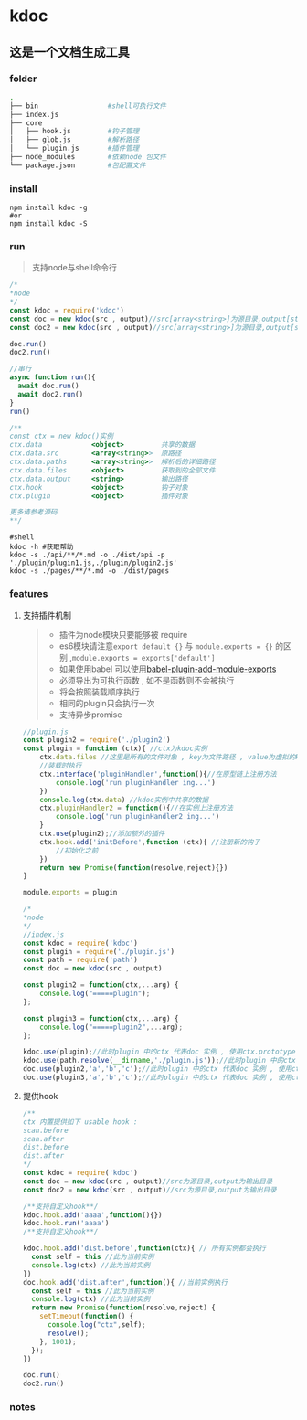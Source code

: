 # kdoc

## 这是一个文档生成工具

### folder

```bash
.
├── bin                 #shell可执行文件
├── index.js
├── core
│   ├── hook.js         #钩子管理
│	├── glob.js         #解析路径
│   └── plugin.js   	#插件管理
├── node_modules        #依赖node 包文件
└── package.json        #包配置文件
```

### install

```Shell
npm install kdoc -g 
#or
npm install kdoc -S
```



### run

> 支持node与shell命令行

```js
/*
*node
*/
const kdoc = require('kdoc')
const doc = new kdoc(src , output)//src[array<string>]为源目录,output[string]为输出目录
const doc2 = new kdoc(src , output)//src[array<string>]为源目录,output[string]为输出目录

doc.run()
doc2.run()

//串行
async function run(){
  await doc.run()
  await doc2.run()
} 
run()

/**
const ctx = new kdoc()实例
ctx.data            <object>         共享的数据
ctx.data.src        <array<string>>  原路径
ctx.data.paths      <array<string>>  解析后的详细路径
ctx.data.files      <object>  		 获取到的全部文件
ctx.data.output     <string>         输出路径
ctx.hook            <object>         钩子对象
ctx.plugin          <object>         插件对象

更多请参考源码
**/

```

```shell
#shell
kdoc -h #获取帮助
kdoc -s ./api/**/*.md -o ./dist/api -p './plugin/plugin1.js,./plugin/plugin2.js'
kdoc -s ./pages/**/*.md -o ./dist/pages
```



### features

1. 支持插件机制

    > - 插件为node模块只要能够被 require
    > - es6模块请注意`export default {}` 与 `module.exports = {}` 的区别 ,`module.exports = exports['default']`
    > - 如果使用babel 可以使用[babel-plugin-add-module-exports](https://github.com/59naga/babel-plugin-add-module-exports)
    > - 必须导出为可执行函数 , 如不是函数则不会被执行
    > - 将会按照装载顺序执行
    > - 相同的plugin只会执行一次
    > - 支持异步promise

    ```js
    //plugin.js
    const plugin2 = require('./plugin2')
    const plugin = function (ctx){ //ctx为kdoc实例
      	ctx.data.files //这里是所有的文件对象 , key为文件路径 , value为虚拟的File对象 , 在插件中可以通过更改File.contents改变输出结果
        //装载时执行
        ctx.interface('pluginHandler',function(){//在原型链上注册方法
    		console.log('run pluginHandler ing...')
        })
      	console.log(ctx.data) //kdoc实例中共享的数据
        ctx.pluginHandler2 = function(){//在实例上注册方法
    		console.log('run pluginHandler2 ing...')
        }
      	ctx.use(plugin2);//添加额外的插件
        ctx.hook.add('initBefore',function (ctx){ //注册新的钩子
            //初始化之前
        })
      	return new Promise(function(resolve,reject){})
    }

    module.exports = plugin
    ```

    ```js
    /*
    *node
    */
    //index.js
    const kdoc = require('kdoc')
    const plugin = require('./plugin.js')
    const path = require('path')
    const doc = new kdoc(src , output)

    const plugin2 = function(ctx,...arg) {
        console.log("=====plugin");
    };

    const plugin3 = function(ctx,...arg) {
        console.log("=====plugin2",...arg);
    };

    kdoc.use(plugin);//此时plugin 中的ctx 代表doc 实例 , 使用ctx.prototype 将能访问KDoc
    kdoc.use(path.resolve(__dirname,'./plugin.js'));//此时plugin 中的ctx 代表doc 实例 , 使用ctx.prototype 将能访问KDoc
    doc.use(plugin2,'a','b','c');//此时plugin 中的ctx 代表doc 实例 , 使用ctx.prototype 将能访问KDoc
    doc.use(plugin3,'a','b','c');//此时plugin 中的ctx 代表doc 实例 , 使用ctx.prototype 将能访问KDoc


    ```


2. 提供hook

    ```js
    /**
    ctx 内置提供如下 usable hook :
    scan.before
    scan.after
    dist.before
    dist.after
    */
    const kdoc = require('kdoc')
    const doc = new kdoc(src , output)//src为源目录,output为输出目录
    const doc2 = new kdoc(src , output)//src为源目录,output为输出目录

    /**支持自定义hook**/
    kdoc.hook.add('aaaa',function(){})
    kdoc.hook.run('aaaa')
    /**支持自定义hook**/

    kdoc.hook.add('dist.before',function(ctx){ // 所有实例都会执行
      const self = this //此为当前实例
      console.log(ctx) //此为当前实例
    })
    doc.hook.add('dist.after',function(){ //当前实例执行
      const self = this //此为当前实例
      console.log(ctx) //此为当前实例
      return new Promise(function(resolve,reject) {
        setTimeout(function() {
          console.log("ctx",self);
          resolve();
        }, 1001);
      });
    })

    doc.run()
    doc2.run()
    ```

### notes
